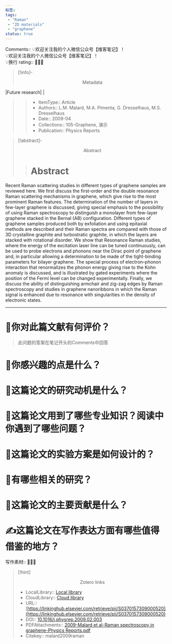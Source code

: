 ```yaml
---
标签: 
tags:
 - "Raman"
 - "2D materials"
 - "graphene"
status: true
---
```

Comments:: 💡欢迎关注我的个人微信公众号【维客笔记】！ <br>💡欢迎关注我的个人微信公众号【维客笔记】！<br>💡换行
rating:: 🍓🍓🍓

>[!info]- <center>Metadata</center>
>
|Future research|  |
>>* ItemType:: Article      
>>* Authors:: L.M. Malard, M.A. Pimenta, G. Dresselhaus, M.S. Dresselhaus      
>>* Date:: 2009-04   
>>* Collections:: 105-Graphene, 演示  
>>* Publication:: Physics Reports    
>>  

>[!abstract]- <center>Abstract</center>
>
>># Abstract
 Recent Raman scattering studies in different types of graphene samples are reviewed here. We first discuss the first-order and the double resonance Raman scattering mechanisms in graphene, which give rise to the most prominent Raman features. The determination of the number of layers in few-layer graphene is discussed, giving special emphasis to the possibility of using Raman spectroscopy to distinguish a monolayer from few-layer graphene stacked in the Bernal (AB) configuration. Different types of graphene samples produced both by exfoliation and using epitaxial methods are described and their Raman spectra are compared with those of 3D crystalline graphite and turbostratic graphite, in which the layers are stacked with rotational disorder. We show that Resonance Raman studies, where the energy of the excitation laser line can be tuned continuously, can be used to probe electrons and phonons near the Dirac point of graphene and, in particular allowing a determination to be made of the tight-binding parameters for bilayer graphene. The special process of electron–phonon interaction that renormalizes the phonon energy giving rise to the Kohn anomaly is discussed, and is illustrated by gated experiments where the position of the Fermi level can be changed experimentally. Finally, we discuss the ability of distinguishing armchair and zig-zag edges by Raman spectroscopy and studies in graphene nanoribbons in which the Raman signal is enhanced due to resonance with singularities in the density of electronic states.

----------------------------------------------------------------------------------------------
# 🍨你对此篇文献有何评价？

>此问题的答案在笔记开头的Comments中回答


# 🍛你感兴趣的点是什么？



# 🍔这篇论文的研究动机是什么？




# 🥪这篇论文用到了哪些专业知识？阅读中你遇到了哪些问题？ 



# 🍚这篇论文的实验方案是如何设计的？ 




# 🌮有哪些相关的研究？




# 🍝这篇论文的主要贡献是什么？



# ✍这篇论文在写作表达方面有哪些值得借鉴的地方？

写作素材:: 📌📌📌



>[!hint] <center>Zotero links</center>
>
>* LocalLibrary:: [Local library](zotero://select/items/1_GFGTPKRJ)    
>* CloudLibrary:: [Cloud library](http://zotero.org/users/6360064/items/GFGTPKRJ)  
>* URL:: [https://linkinghub.elsevier.com/retrieve/pii/S0370157309000520](https://linkinghub.elsevier.com/retrieve/pii/S0370157309000520)  
>* DOI:: [10.1016/j.physrep.2009.02.003](https://doi.org/10.1016/j.physrep.2009.02.003)    
>* PDFAttachments:: [2009-Malard et al-Raman spectroscopy in graphene-Physics Reports.pdf](zotero://open-pdf/library/items/KBTPM4PB)  
>* Citekey:: malard2009raman   
